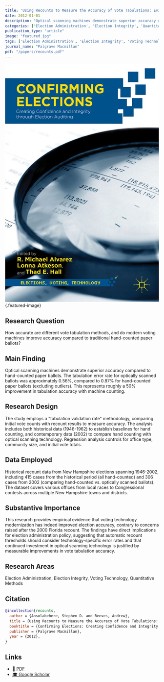 ```yaml
---
title: 'Using Recounts to Measure the Accuracy of Vote Tabulations: Evidence from New Hampshire Elections 1946-2002'
date: 2012-01-01
description: "Optical scanning machines demonstrate superior accuracy compared to hand-counted paper ballots. The tabulation error rate for optically scanned ballots was approximately 0.56%, compared to 0.87% for hand-counted paper ballots (excluding outliers). This represents roughly a 50% improvement in tabulation accuracy with machine counting."
categories: ['Election Administration', 'Election Integrity', 'Quantitative Methods']
publication_type: "article"
image: "featured.jpg"
tags: ['Election Administration', 'Election Integrity', 'Voting Technology', 'Quantitative Methods']
journal_name: "Palgrave Macmillan"
pdf: "/papers/recounts.pdf"
---
```


![Featured image](featured.jpg){.featured-image}

## Research Question

How accurate are different vote tabulation methods, and do modern voting machines improve accuracy compared to traditional hand-counted paper ballots?

## Main Finding

Optical scanning machines demonstrate superior accuracy compared to hand-counted paper ballots. The tabulation error rate for optically scanned ballots was approximately 0.56%, compared to 0.87% for hand-counted paper ballots (excluding outliers). This represents roughly a 50% improvement in tabulation accuracy with machine counting.

## Research Design

The study employs a "tabulation validation rate" methodology, comparing initial vote counts with recount results to measure accuracy. The analysis includes both historical data (1946-1962) to establish baselines for hand counting, and contemporary data (2002) to compare hand counting with optical scanning technology. Regression analysis controls for office type, community size, and initial vote totals.

## Data Employed

Historical recount data from New Hampshire elections spanning 1946-2002, including 415 cases from the historical period (all hand-counted) and 306 cases from 2002 (comparing hand-counted vs. optically scanned ballots). The dataset covers various offices from local races to Congressional contests across multiple New Hampshire towns and districts.

## Substantive Importance

This research provides empirical evidence that voting technology modernization has indeed improved election accuracy, contrary to concerns raised after the 2000 Florida recount. The findings have direct implications for election administration policy, suggesting that automatic recount thresholds should consider technology-specific error rates and that continued investment in optical scanning technology is justified by measurable improvements in vote tabulation accuracy.

## Research Areas

Election Administration, Election Integrity, Voting Technology, Quantitative Methods

## Citation

```bibtex
@incollection{recounts,
  author = {Ansolabehere, Stephen D. and Reeves, Andrew},
  title = {Using Recounts to Measure the Accuracy of Vote Tabulations: Evidence from New Hampshire Elections 1946-2002},
  booktitle = {Confirming Elections: Creating Confidence and Integrity through Election Auditing},
  publisher = {Palgrave Macmillan},
  year = {2012},
}
```

## Links

- [📄 PDF](/papers/recounts.pdf)
- [🎓 Google Scholar](https://scholar.google.com/scholar?q=Using%20Recounts%20to%20Measure%20the%20Accuracy%20of%20Vote%20Tabulations%3A%20Evidence%20from%20New%20Hampshire%20Elections%201946-2002)
